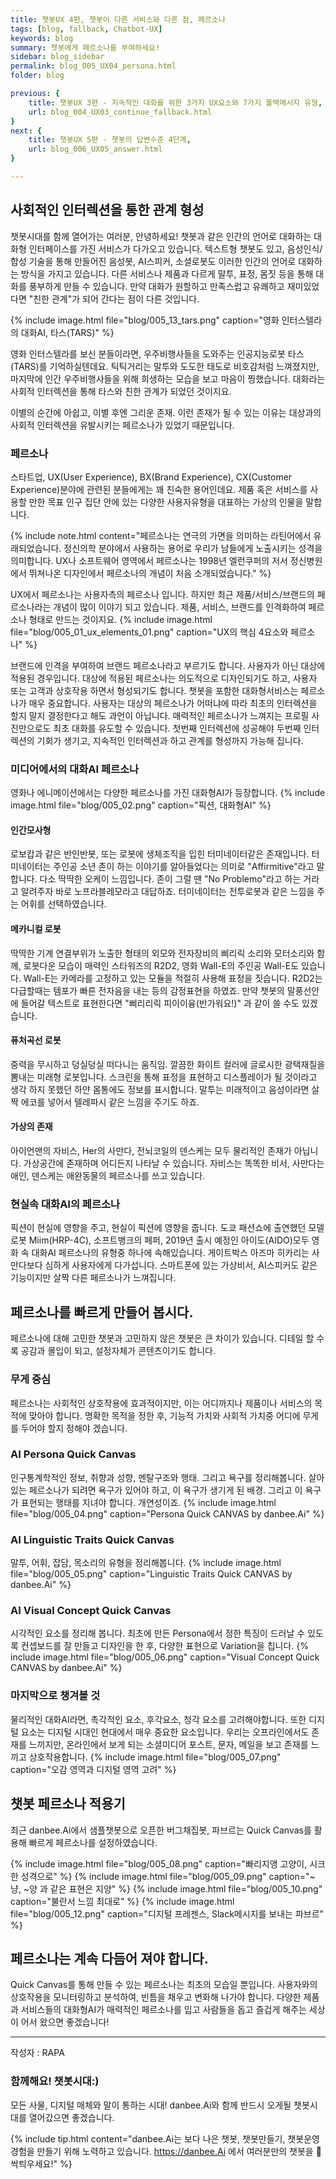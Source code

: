 ```yaml
---
title: 챗봇UX 4편, 챗봇이 다른 서비스와 다른 점, 페르소나
tags: [blog, fallback, Chatbot-UX]
keywords: blog
summary: 챗봇에게 페르소나를 부여하세요!
sidebar: blog_sidebar
permalink: blog_005_UX04_persona.html
folder: blog

previous: {
    title: 챗봇UX 3편 - 지속적인 대화를 위한 3가지 UX요소와 7가지 폴백메시지 유형,
    url: blog_004_UX03_continue_fallback.html
}
next: {
    title: 챗봇UX 5편 - 챗봇의 답변수준 4단계,
    url: blog_006_UX05_answer.html
}

---
```


## 사회적인 인터렉션을 통한 관계 형성
챗봇시대를 함께 열어가는 여러분, 안녕하세요! 
챗봇과 같은 인간의 언어로 대화하는 대화형 인터페이스를 가진 서비스가 다가오고 있습니다.
텍스트형 챗봇도 있고, 음성인식/합성 기술을 통해 만들어진 음성봇, AI스피커, 소셜로봇도 이러한 인간의 언어로 대화하는 방식을 가지고 있습니다.
다른 서비스나 제품과 다르게 말투, 표정, 몸짓 등을 통해 대화를 풍부하게 만들 수 있습니다. 만약 대화가 원할하고 만족스럽고 유쾌하고 재미있었다면 "친한 관계"가 되어 간다는 점이 다른 것입니다.


{% include image.html file="blog/005_13_tars.png"  caption="영화 인터스텔라의 대화AI, 타스(TARS)" %}


영화 인터스텔라를 보신 분들이라면, 우주비행사들을 도와주는 인공지능로봇 타스(TARS)를 기억하실텐데요. 틱틱거리는 말투와 도도한 태도로 비호감처럼 느껴졌지만, 마지막에 인간 우주비행사들을 위해 희생하는 모습을 보고 마음이 찡했습니다. 대화라는 사회적 인터렉션을 통해 타스와 친한 관계가 되었던 것이지요.

이별의 순간에 아쉽고, 이별 후엔 그리운 존재. 이런 존재가 될 수 있는 이유는 대상과의 사회적 인터렉션을 유발시키는 페르소나가 있었기 때문입니다.

### 페르소나
스타트업, UX(User Experience), BX(Brand Experience), CX(Customer Experience)분야에 관련된 분들에게는 꽤 친숙한 용어인데요.
제품 혹은 서비스를 사용할 만한 목표 인구 집단 안에 있는 다양한 사용자유형을 대표하는 가상의 인물을 말합니다.


{% include note.html content="페르소나는 연극의 가면을 의미하는 라틴어에서 유래되었습니다. 정신의학 분야에서 사용하는 용어로 우리가 남들에게 노출시키는 성격을 의미합니다. UX나 소프트웨어 영역에서 페르소나는 1998년 엘런쿠퍼의 저서 정신병원에서 뛰쳐나온 디자인에서 페르소나의 개념이 처음 소개되었습니다." %}

UX에서 페르소나는 사용자측의 페르소나 입니다. 하지만 최근 제품/서비스/브랜드의 페르소나라는 개념이 많이 이야기 되고 있습니다. 제품, 서비스, 브랜드를 인격화하여 페르소나 형태로 만드는 것이지요.
{% include image.html file="blog/005_01_ux_elements_01.png"  caption="UX의 핵심 4요소와 페르소나" %}

브랜드에 인격을 부여하여 브랜드 페르소나라고 부르기도 합니다. 사용자가 아닌 대상에 적용된 경우입니다. 대상에 적용된 페르소나는 의도적으로 디자인되기도 하고, 사용자 또는 고객과 상호작용 하면서 형성되기도 합니다.
챗봇을 포함한 대화형서비스는 페르소나가 매우 중요합니다. 사용자는 대상의 페르소나가 어떠냐에 따라 최초의 인터렉션을 할지 말지 결정한다고 해도 과언이 아닙니다. 매력적인 페르소나가 느껴지는 프로필 사진만으로도 최초 대화를 유도할 수 있습니다. 첫번째 인터렉션에 성공해야 두번째 인터렉션의 기회가 생기고, 지속적인 인터렉션과 하고 관계를 형성까지 가능해 집니다.

### 미디어에서의 대화AI 페르소나 
영화나 에니메이션에서는 다양한 페르소나를 가진 대화형AI가 등장합니다. 
{% include image.html file="blog/005_02.png"  caption="픽션, 대화형AI" %}


#### 인간모사형
로보캅과 같은 반인반봇, 또는 로봇에 생체조직을 입힌 터미네이터같은 존재입니다. 터미네이터는 주인공 소년 존이 하는 이야기를 알아들었다는 의미로 "Affirmitive"라고 말합니다. 다소 딱딱한 오케이 느낌입니다. 존이 그럴 땐 "No Problemo"라고 하는 거라고 알려주자 바로 노프라블레모라고 대답하죠. 터미네이터는 전투로봇과 같은 느낌을 주는 어휘를 선택하였습니다.

#### 메카니컬 로봇 
딱딱한 기계 연결부위가 노출한 형태의 외모와 전자장비의 삐리릭 소리와 모터소리와 함께, 로봇다운 모습이 매력인 스타워즈의 R2D2, 영화 Wall-E의 주인공 Wall-E도 있습니다. Wall-E는 카메라를 고정하고 있는 모듈을 적절히 사용해 표정을 짓습니다. R2D2는 다급할때는 템포가 빠른 전자음을 내는 등의 감정표현을 하였죠. 만약 챗봇의 말풍선안에 들어갈 텍스트로 표현한다면 "삐리리릭 피이이융(반가워요!)" 과 같이 쓸 수도 있겠습니다.

#### 퓨처곡선 로봇 
중력을 무시하고 덩실덩실 떠다니는 움직임. 깔끔한 화이트 컬러에 글로시한 광택재질을 뽐내는 미래형 로봇입니다. 스크린을 통해 표정을 표현하고 디스플레이가 될 것이라고 생각 하지 못했던 하얀 몸통에도 정보를 표시합니다. 말투는 미래적이고 음성이라면 살짝 에코를 넣어서 텔레파시 같은 느낌을 주기도 하죠.

#### 가상의 존재 
아이언맨의 자비스, Her의 사만다, 전뇌코일의 덴스케는 모두 물리적인 존재가 아닙니다. 가상공간에 존재하며 어디든지 나타날 수 있습니다.
자비스는 똑똑한 비서, 사만다는 애인, 덴스케는 애완동물의 페르소나를 쓰고 있습니다.

### 현실속 대화AI의 페르소나
픽션이 현실에 영향을 주고, 현실이 픽션에 영향을 줍니다. 도쿄 패션쇼에 출연했던 모델로봇 Miim(HRP-4C), 소프트뱅크의 페퍼, 2019년 출시 예정인 아이도(AIDO)모두 영화 속 대화AI 페르소나의 유형중 하나에 속해있습니다.
게이트박스 아즈마 히카리는 사만다보다 심하게 사용자에게 다가섭니다. 스마트폰에 있는 가상비서, AI스피커도 같은 기능이지만 살짝 다른 페르소나가 느껴집니다. 

## 페르소나를 빠르게 만들어 봅시다.
페르소나에 대해 고민한 챗봇과 고민하지 않은 챗봇은 큰 차이가 있습니다. 디테일 할 수록 공감과 몰입이 되고, 설정자체가 콘텐츠이기도 합니다.

### 무게 중심
페르소나는 사회적인 상호작용에 효과적이지만, 이는 어디까지나 제품이나 서비스의 목적에 맞아야 합니다. 명확한 목적을 정한 후, 기능적 가치와 사회적 가치중 어디에 무게를 두어야 할지 정해야 겠습니다.



### AI Persona Quick Canvas
인구통계학적인 정보, 취향과 성향, 멘탈구조와 행태. 그리고 욕구를 정리해봅니다. 살아있는 페르소나가 되려면 욕구가 있어야 하고, 이 욕구가 생기게 된 배경. 그리고 이 욕구가 표현되는 행태를 지녀야 합니다. 개연성이죠.
{% include image.html file="blog/005_04.png"  caption="Persona Quick CANVAS by danbee.Ai" %}

### AI Linguistic Traits Quick Canvas
말투, 어휘, 잡담, 목소리의 유형을 정리해봅니다. 
{% include image.html file="blog/005_05.png"  caption="Linguistic Traits Quick CANVAS by danbee.Ai" %}

### AI Visual Concept Quick Canvas
시각적인 요소를 정리해 봅니다. 최초에 만든 Persona에서 정한 특징이 드러날 수 있도록 컨셉보드를 잘 만들고 디자인을 한 후, 다양한 표현으로 Variation을 칩니다.
{% include image.html file="blog/005_06.png"  caption="Visual Concept Quick CANVAS by danbee.Ai" %}

### 마지막으로 챙겨볼 것
물리적인 대화AI라면, 촉각적인 요소, 후각요소, 청각 요소를 고려해야합니다.
또한 디지털 요소는 디지털 시대인 현대에서 매우 중요한 요소입니다. 우리는 오프라인에서도 존재를 느끼지만, 온라인에서 보게 되는 소셜미디어 포스트, 문자, 메일을 보고 존재를 느끼고 상호작용합니다.
{% include image.html file="blog/005_07.png"  caption="오감 영역과 디지털 영역 고려" %}

## 챗봇 페르소나 적용기 
최근 danbee.Ai에서 샘플챗봇으로 오픈한 버그채집봇, 파브르는 Quick Canvas를 활용해 빠르게 페르소나를 설정하였습니다.

{% include image.html file="blog/005_08.png"  caption="빠리지앵 고양이, 시크한 성격으로" %}
{% include image.html file="blog/005_09.png"  caption="~냥, ~양 과 같은 표현은 지양" %}
{% include image.html file="blog/005_10.png"  caption="불란서 느낌 최대로" %}
{% include image.html file="blog/005_12.png"  caption="디지털 프레젠스, Slack메시지를 보내는 파브르" %}


## 페르소나는 계속 다듬어 져야 합니다.
Quick Canvas를 통해 만들 수 있는 페르소나는 최초의 모습일 뿐입니다. 사용자와의 상호작용을 모니터링하고 분석하여, 빈틈을 채우고 변화해 나가야 합니다.
다양한 제품과 서비스들의 대화형AI가 매력적인 페르소나를 입고 사람들을 돕고 즐겁게 해주는 세상이 어서 왔으면 좋겠습니다!

<hr>
작성자 : RAPA

### 함께해요! 챗봇시대:)
모든 사물, 디지털 매체와 말이 통하는 시대! danbee.Ai와 함께 반드시 오게될 챗봇시대를 열어갔으면 좋겠습니다.

{% include tip.html content="danbee.Ai는 보다 나은 챗봇, 챗봇만들기, 챗봇운영 경험을 만들기 위해 노력하고 있습니다. https://danbee.Ai 에서 여러분만의 챗봇을 🌱싹틔우세요!" %}
